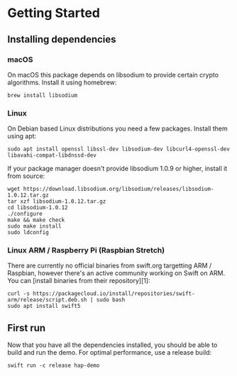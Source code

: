 Getting Started
===============

## Installing dependencies

### macOS
On macOS this package depends on libsodium to provide certain crypto algorithms. Install it using homebrew:
```
brew install libsodium
```

### Linux
On Debian based Linux distributions you need a few packages. Install them using apt:
```
sudo apt install openssl libssl-dev libsodium-dev libcurl4-openssl-dev libavahi-compat-libdnssd-dev
```

If your package manager doesn't provide libsodium 1.0.9 or higher, install it from source:
```
wget https://download.libsodium.org/libsodium/releases/libsodium-1.0.12.tar.gz
tar xzf libsodium-1.0.12.tar.gz
cd libsodium-1.0.12
./configure
make && make check
sudo make install
sudo ldconfig
```

### Linux ARM / Raspberry Pi (Raspbian Stretch)
There are currently no official binaries from swift.org targetting ARM / Raspbian, however there's an active community working on Swift on ARM. You can [install binaries from their repository][1]:

```
curl -s https://packagecloud.io/install/repositories/swift-arm/release/script.deb.sh | sudo bash
sudo apt install swift5
```

## First run
Now that you have all the dependencies installed, you should be able to build and run the demo. For optimal performance, use a release build:
```
swift run -c release hap-demo
```
